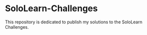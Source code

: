# SoloLearn-Challenges
This repository is dedicated to publish my solutions to the SoloLearn Challenges.
